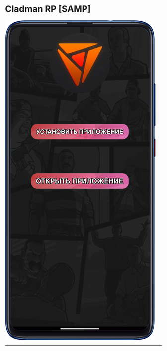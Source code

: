 # Cladman RP [SAMP]

![Cladman RP [SAMP]](https://raw.githubusercontent.com/chenschmidt/CladmanRP/main/IMG_20221016_221902.png)

--------------------------------------------------------------------------------------------------------------------
